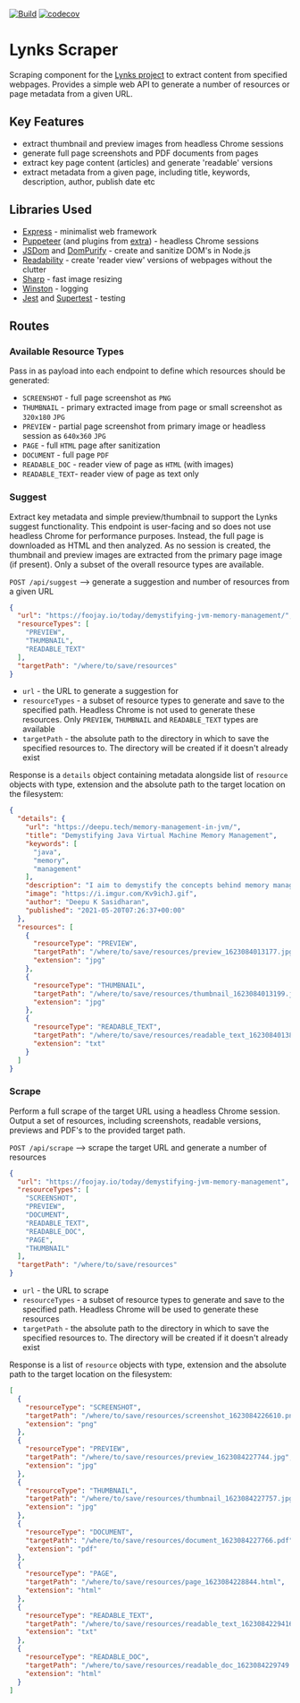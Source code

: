[![Build](https://github.com/raharrison/lynks-scraper/actions/workflows/build.yml/badge.svg)](https://github.com/raharrison/lynks-scraper/actions/workflows/build.yml)
[![codecov](https://codecov.io/gh/raharrison/lynks-scraper/branch/master/graph/badge.svg?token=ZPH979TW7H)](https://codecov.io/gh/raharrison/lynks-scraper)

# Lynks Scraper

Scraping component for the [Lynks project](https://github.com/raharrison/lynks-server) to extract content from specified
webpages. Provides a simple web API to generate a number of resources or page metadata from a given URL.

## Key Features

- extract thumbnail and preview images from headless Chrome sessions
- generate full page screenshots and PDF documents from pages
- extract key page content (articles) and generate 'readable' versions
- extract metadata from a given page, including title, keywords, description, author, publish date etc

## Libraries Used

- [Express](https://expressjs.com/) - minimalist web framework
- [Puppeteer](https://github.com/puppeteer/puppeteer) (and plugins
  from [extra](https://github.com/berstend/puppeteer-extra)) - headless Chrome sessions
- [JSDom](https://github.com/jsdom/jsdom) and [DomPurify](https://github.com/cure53/DOMPurify) - create and sanitize
  DOM's in Node.js
- [Readability](https://github.com/mozilla/readability) - create 'reader view' versions of webpages without the clutter
- [Sharp](https://github.com/lovell/sharp) - fast image resizing
- [Winston](https://github.com/winstonjs/winston) - logging
- [Jest](https://jestjs.io/) and [Supertest](https://github.com/visionmedia/supertest) - testing

## Routes

### Available Resource Types

Pass in as payload into each endpoint to define which resources should be generated:

- `SCREENSHOT` - full page screenshot as `PNG`
- `THUMBNAIL` - primary extracted image from page or small screenshot as `320x180` `JPG`
- `PREVIEW` - partial page screenshot from primary image or headless session as `640x360` `JPG`
- `PAGE` - full `HTML` page after sanitization
- `DOCUMENT` - full page `PDF`
- `READABLE_DOC` - reader view of page as `HTML` (with images)
- `READABLE_TEXT`- reader view of page as text only

### Suggest

Extract key metadata and simple preview/thumbnail to support the Lynks suggest functionality. This endpoint is
user-facing and so does not use headless Chrome for performance purposes. Instead, the full page is downloaded as HTML
and then analyzed. As no session is created, the thumbnail and preview images are extracted from the primary page
image (if present). Only a subset of the overall resource types are available.

`POST /api/suggest` --> generate a suggestion and number of resources from a given URL

```json
{
  "url": "https://foojay.io/today/demystifying-jvm-memory-management/",
  "resourceTypes": [
    "PREVIEW",
    "THUMBNAIL",
    "READABLE_TEXT"
  ],
  "targetPath": "/where/to/save/resources"
}
```

- `url` - the URL to generate a suggestion for
- `resourceTypes` - a subset of resource types to generate and save to the specified path. Headless Chrome is not used
  to generate these resources. Only `PREVIEW`, `THUMBNAIL` and `READABLE_TEXT` types are available
- `targetPath` - the absolute path to the directory in which to save the specified resources to. The directory will be
  created if it doesn't already exist

Response is a `details` object containing metadata alongside list of `resource` objects with type, extension and the
absolute path to the target location on the filesystem:

```json
{
  "details": {
    "url": "https://deepu.tech/memory-management-in-jvm/",
    "title": "Demystifying Java Virtual Machine Memory Management",
    "keywords": [
      "java",
      "memory",
      "management"
    ],
    "description": "I aim to demystify the concepts behind memory management and take a look at memory management in some of the modern programming languages.",
    "image": "https://i.imgur.com/Kv9ichJ.gif",
    "author": "Deepu K Sasidharan",
    "published": "2021-05-20T07:26:37+00:00"
  },
  "resources": [
    {
      "resourceType": "PREVIEW",
      "targetPath": "/where/to/save/resources/preview_1623084013177.jpg",
      "extension": "jpg"
    },
    {
      "resourceType": "THUMBNAIL",
      "targetPath": "/where/to/save/resources/thumbnail_1623084013199.jpg",
      "extension": "jpg"
    },
    {
      "resourceType": "READABLE_TEXT",
      "targetPath": "/where/to/save/resources/readable_text_1623084013805.txt",
      "extension": "txt"
    }
  ]
}
```

### Scrape

Perform a full scrape of the target URL using a headless Chrome session. Output a set of resources, including
screenshots, readable versions, previews and PDF's to the provided target path.

`POST /api/scrape` --> scrape the target URL and generate a number of resources

```json
{
  "url": "https://foojay.io/today/demystifying-jvm-memory-management",
  "resourceTypes": [
    "SCREENSHOT",
    "PREVIEW",
    "DOCUMENT",
    "READABLE_TEXT",
    "READABLE_DOC",
    "PAGE",
    "THUMBNAIL"
  ],
  "targetPath": "/where/to/save/resources"
}
```

- `url` - the URL to scrape
- `resourceTypes` - a subset of resource types to generate and save to the specified path. Headless Chrome will be used
  to generate these resources
- `targetPath` - the absolute path to the directory in which to save the specified resources to. The directory will be
  created if it doesn't already exist

Response is a list of `resource` objects with type, extension and the absolute path to the target location on the
filesystem:

```json
[
  {
    "resourceType": "SCREENSHOT",
    "targetPath": "/where/to/save/resources/screenshot_1623084226610.png",
    "extension": "png"
  },
  {
    "resourceType": "PREVIEW",
    "targetPath": "/where/to/save/resources/preview_1623084227744.jpg",
    "extension": "jpg"
  },
  {
    "resourceType": "THUMBNAIL",
    "targetPath": "/where/to/save/resources/thumbnail_1623084227757.jpg",
    "extension": "jpg"
  },
  {
    "resourceType": "DOCUMENT",
    "targetPath": "/where/to/save/resources/document_1623084227766.pdf",
    "extension": "pdf"
  },
  {
    "resourceType": "PAGE",
    "targetPath": "/where/to/save/resources/page_1623084228844.html",
    "extension": "html"
  },
  {
    "resourceType": "READABLE_TEXT",
    "targetPath": "/where/to/save/resources/readable_text_1623084229416.txt",
    "extension": "txt"
  },
  {
    "resourceType": "READABLE_DOC",
    "targetPath": "/where/to/save/resources/readable_doc_1623084229749.html",
    "extension": "html"
  }
]
```
